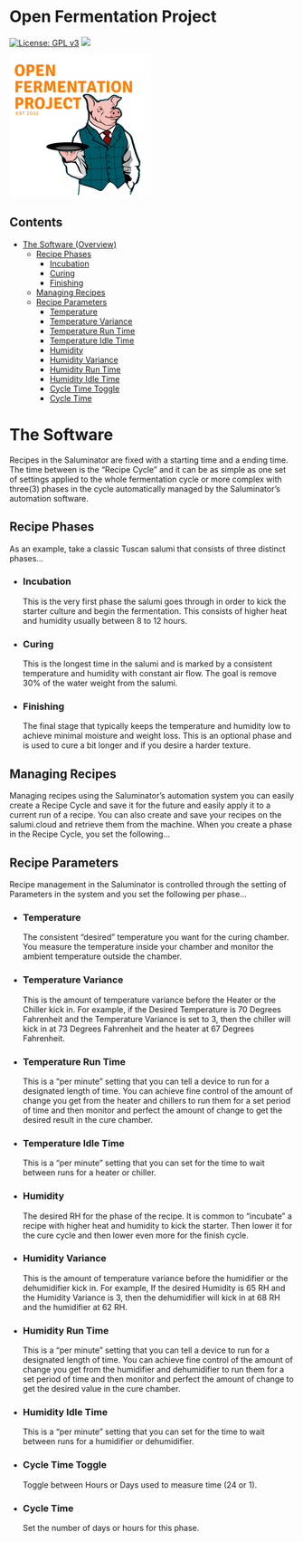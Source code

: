 # Open Fermentation Project

[![License: GPL v3](https://img.shields.io/badge/License-GPLv3-blue.svg)](https://www.gnu.org/licenses/gpl-3.0)&nbsp;<img src="https://img.shields.io/badge/OFS v1-Open%20Fermentation%20Project%20v1-yellowgreen">

<img src="../assets/open-fermentation-project-logo-v2_500px.png" width="250"/>

## Contents

- [The Software (Overview)](#the-software)
  - [Recipe Phases](#recipe-phases)
    - [Incubation](#incubation)
    - [Curing](#curing)
    - [Finishing](#finishing)
  - [Managing Recipes](#managing-recipes)
  - [Recipe Parameters](#recipe-parameters)
    - [Temperature](#temperature)
    - [Temperature Variance](#temperature-variance)
    - [Temperature Run Time](#temperature-run-time)
    - [Temperature Idle Time](#temperature-idle-time)
    - [Humidity](#humidity)
    - [Humidity Variance](#humidity-variance)
    - [Humidity Run Time](#humidity-run-time)
    - [Humidity Idle Time](#humidity-idle-time)
    - [Cycle Time Toggle](#cycle-time-toggle)
    - [Cycle Time](#cycle-time)

# The Software

Recipes in the Saluminator are fixed with a starting time and a ending time. The time between is the “Recipe Cycle” and it can be as simple as one set of settings applied to the whole fermentation cycle or more complex with three(3) phases in the cycle automatically managed by the Saluminator’s automation software.

## Recipe Phases

As an example, take a classic Tuscan salumi that consists of three distinct phases...

- ### Incubation

  This is the very first phase the salumi goes through in order to kick the starter culture and begin the fermentation. This consists of higher heat and humidity usually between 8 to 12 hours.

- ### Curing

  This is the longest time in the salumi and is marked by a consistent temperature and humidity with constant air flow. The goal is remove 30% of the water weight from the salumi.

- ### Finishing

  The final stage that typically keeps the temperature and humidity low to achieve minimal moisture and weight loss. This is an optional phase and is used to cure a bit longer and if you desire a harder texture.

## Managing Recipes

Managing recipes using the Saluminator’s automation system you can easily create a Recipe Cycle and save it for the future and easily apply it to a current run of a recipe. You can also create and save your recipes on the salumi.cloud and retrieve them from the machine. When you create a phase in the Recipe Cycle, you set the following…

## Recipe Parameters

Recipe management in the Saluminator is controlled through the setting of Parameters in the system and you set the following per phase…

- ### Temperature

  The consistent “desired” temperature you want for the curing chamber. You measure the temperature inside your chamber and monitor the ambient temperature outside the chamber.

- ### Temperature Variance

  This is the amount of temperature variance before the Heater or the Chiller kick in. For example, if the Desired Temperature is 70 Degrees Fahrenheit and the Temperature Variance is set to 3, then the chiller will kick in at 73 Degrees Fahrenheit and the heater at 67 Degrees Fahrenheit.

- ### Temperature Run Time

  This is a “per minute” setting that you can tell a device to run for a designated length of time. You can achieve fine control of the amount of change you get from the heater and chillers to run them for a set period of time and then monitor and perfect the amount of change to get the desired result in the cure chamber.

- ### Temperature Idle Time

  This is a “per minute” setting that you can set for the time to wait between runs for a heater or chiller.

- ### Humidity

  The desired RH for the phase of the recipe. It is common to “incubate” a recipe with higher heat and humidity to kick the starter. Then lower it for the cure cycle and then lower even more for the finish cycle.

- ### Humidity Variance

  This is the amount of temperature variance before the humidifier or the dehumidifier kick in. For example, If the desired Humidity is 65 RH and the Humidity Variance is 3, then the dehumidifier will kick in at 68 RH and the humidifier at 62 RH.

- ### Humidity Run Time

  This is a “per minute” setting that you can tell a device to run for a designated length of time. You can achieve fine control of the amount of change you get from the humidifier and dehumidifier to run them for a set period of time and then monitor and perfect the amount of change to get the desired value in the cure chamber.

- ### Humidity Idle Time

  This is a “per minute” setting that you can set for the time to wait between runs for a humidifier or dehumidifier.

- ### Cycle Time Toggle

  Toggle between Hours or Days used to measure time (24 or 1).

- ### Cycle Time

  Set the number of days or hours for this phase.
